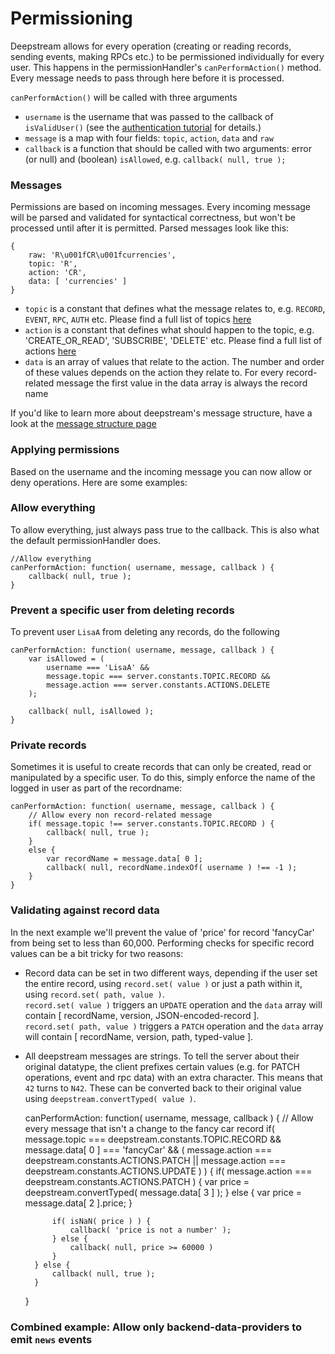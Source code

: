 Permissioning
=========================
Deepstream allows for every operation (creating or reading records, sending events, making RPCs etc.) to be permissioned individually for every user. This happens in the permissionHandler's `canPerformAction()` method. Every message needs to pass through here before it is processed.

`canPerformAction()` will be called with three arguments

* `username` is the username that was passed to the callback of `isValidUser()` (see the [authentication tutorial](authentication.html) for details.)
* `message` is a map with four fields: `topic`, `action`, `data` and `raw`
* `callback` is a function that should be called with two arguments: error (or null) and (boolean) `isAllowed`, e.g. `callback( null, true );`

### Messages
Permissions are based on incoming messages. Every incoming message will be parsed and validated for syntactical correctness, but won't be processed  until after it is permitted. Parsed messages look like this:

	{
		raw: 'R\u001fCR\u001fcurrencies',
		topic: 'R',
		action: 'CR',
		data: [ 'currencies' ]
	}

* `topic` is a constant that defines what the message relates to, e.g. `RECORD`, `EVENT`, `RPC`, `AUTH` etc. Please find a full list of topics [here](../docs/Constants.html#Topic)
* `action` is a constant that defines what should happen to the topic, e.g. 'CREATE_OR_READ', 'SUBSCRIBE', 'DELETE' etc. Please find a full list of actions [here](../docs/Constants.html#Actions)
* `data` is an array of values that relate to the action. The number and order of these values depends on the action they relate to. For every record-related message the first value in the data array is always the record name

If you'd like to learn more about deepstream's message structure, have a look at the [message structure page](message-structure.html)

### Applying permissions
Based on the username and the incoming message you can now allow or deny operations. Here are some examples:


### Allow everything
To allow everything, just always pass true to the callback. This is also what the default permissionHandler does.

	//Allow everything
	canPerformAction: function( username, message, callback ) {
		callback( null, true );
	}


### Prevent a specific user from deleting records
To prevent user `LisaA` from deleting any records, do the following

	canPerformAction: function( username, message, callback ) {
		var isAllowed = (
			username === 'LisaA' &&
			message.topic === server.constants.TOPIC.RECORD &&
			message.action === server.constants.ACTIONS.DELETE
		);

		callback( null, isAllowed );
	}

### Private records
Sometimes it is useful to create records that can only be created, read or manipulated by a specific user. To do this, simply enforce the name of the logged in user as part of the recordname:

	canPerformAction: function( username, message, callback ) {
		// Allow every non record-related message
		if( message.topic !== server.constants.TOPIC.RECORD ) {
			callback( null, true );
		}
		else {
			var recordName = message.data[ 0 ];
			callback( null, recordName.indexOf( username ) !== -1 );
		}
	}

### Validating against record data
In the next example we'll prevent the value of 'price' for record 'fancyCar' from being set to less than 60,000. Performing checks for specific record values can be a bit tricky for two reasons:

* Record data can be set in two different ways, depending if the user set the entire record, using `record.set( value )` or just a path within it, using `record.set( path, value )`.<br />`record.set( value )` triggers an `UPDATE` operation and the `data` array will contain [ recordName, version, JSON-encoded-record ].<br />`record.set( path, value )` triggers a `PATCH` operation and the `data` array will contain [ recordName, version, path, typed-value ].

* All deepstream messages are strings. To tell the server about their original datatype, the client prefixes certain values (e.g. for PATCH operations, event and rpc data) with an extra character. This means that `42` turns to `N42`. These can be converted back to their original value using `deepstream.convertTyped( value )`.


	canPerformAction: function( username, message, callback ) {
		// Allow every message that isn't a change to the fancy car record
		if(
			message.topic === deepstream.constants.TOPIC.RECORD &&
			message.data[ 0 ] === 'fancyCar' && (
				message.action === deepstream.constants.ACTIONS.PATCH ||
				message.action === deepstream.constants.ACTIONS.UPDATE
			)
		) {
			if( message.action === deepstream.constants.ACTIONS.PATCH ) {
				var price = deepstream.convertTyped( message.data[ 3 ] );
			} else {
				var price = message.data[ 2 ].price;
			}

			if( isNaN( price ) ) {
				callback( 'price is not a number' );
			} else {
				callback( null, price >= 60000 )
			}
		} else {
			callback( null, true );
		}
	}

### Combined example: Allow only backend-data-providers to emit `news` events

